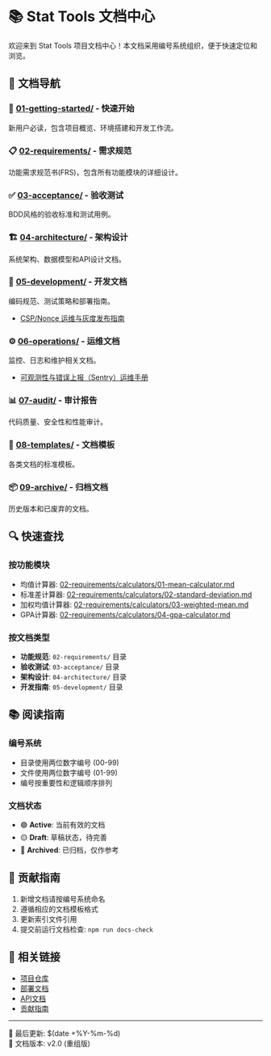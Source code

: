 # 📚 Stat Tools 文档中心

欢迎来到 Stat Tools 项目文档中心！本文档采用编号系统组织，便于快速定位和浏览。

## 📖 文档导航

### 🚀 [01-getting-started/](./01-getting-started/) - 快速开始
新用户必读，包含项目概览、环境搭建和开发工作流。

### 📋 [02-requirements/](./02-requirements/) - 需求规范  
功能需求规范书(FRS)，包含所有功能模块的详细设计。

### ✅ [03-acceptance/](./03-acceptance/) - 验收测试
BDD风格的验收标准和测试用例。

### 🏗️ [04-architecture/](./04-architecture/) - 架构设计
系统架构、数据模型和API设计文档。

### 🔧 [05-development/](./05-development/) - 开发文档  
编码规范、测试策略和部署指南。
  - [CSP/Nonce 运维与灰度发布指南](./05-development/03-csp-nonce-rollout.md)

### ⚙️ [06-operations/](./06-operations/) - 运维文档
监控、日志和维护相关文档。
  - [可观测性与错误上报（Sentry）运维手册](./06-operations/03-observability-sentry.md)

### 📊 [07-audit/](./07-audit/) - 审计报告
代码质量、安全性和性能审计。

### 📝 [08-templates/](./08-templates/) - 文档模板
各类文档的标准模板。

### 📦 [09-archive/](./09-archive/) - 归档文档
历史版本和已废弃的文档。

## 🔍 快速查找

### 按功能模块
- 均值计算器: [02-requirements/calculators/01-mean-calculator.md](./02-requirements/calculators/01-mean-calculator.md)
- 标准差计算器: [02-requirements/calculators/02-standard-deviation.md](./02-requirements/calculators/02-standard-deviation.md)  
- 加权均值计算器: [02-requirements/calculators/03-weighted-mean.md](./02-requirements/calculators/03-weighted-mean.md)
- GPA计算器: [02-requirements/calculators/04-gpa-calculator.md](./02-requirements/calculators/04-gpa-calculator.md)

### 按文档类型
- **功能规范**: `02-requirements/` 目录
- **验收测试**: `03-acceptance/` 目录  
- **架构设计**: `04-architecture/` 目录
- **开发指南**: `05-development/` 目录

## 📚 阅读指南

### 编号系统
- 目录使用两位数字编号 (00-99)
- 文件使用两位数字编号 (01-99)
- 编号按重要性和逻辑顺序排列

### 文档状态
- 🟢 **Active**: 当前有效的文档
- 🟡 **Draft**: 草稿状态，待完善
- 🔴 **Archived**: 已归档，仅作参考

## 🤝 贡献指南

1. 新增文档请按编号系统命名
2. 遵循相应的文档模板格式
3. 更新索引文件引用
4. 提交前运行文档检查: `npm run docs-check`

## 🔗 相关链接

- [项目仓库](https://github.com/your-org/stat-tools)
- [部署文档](./02-requirements/04-deployment-cloudflare.md)
- [API文档](./04-architecture/03-api-design.md)
- [贡献指南](../README.md#贡献指南)

---
📅 最后更新: $(date +%Y-%m-%d)  
🔄 文档版本: v2.0 (重组版)
